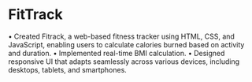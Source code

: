 # FitTrack
•	Created Fitrack, a web-based fitness tracker using HTML, CSS, and JavaScript, enabling users to calculate calories burned based on activity and duration.
•	Implemented real-time BMI calculation.
•	Designed responsive UI that adapts seamlessly across various devices, including desktops, tablets, and smartphones.
